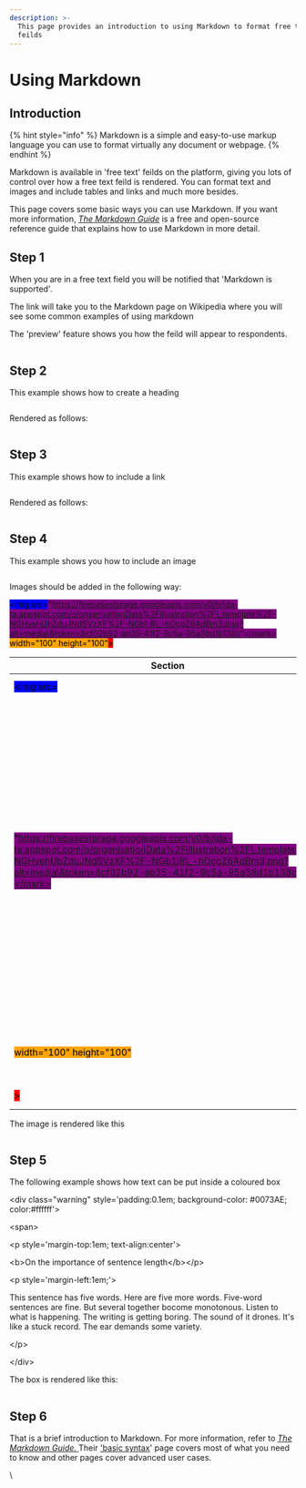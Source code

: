 ```yaml
---
description: >-
  This page provides an introduction to using Markdown to format free text
  feilds
---
```


# Using Markdown

## Introduction

{% hint style="info" %}
Markdown is a simple and easy-to-use markup language you can use to format virtually any document or webpage.
{% endhint %}

Markdown is available in 'free text' feilds on the platform, giving you lots of control over how a free text feild is rendered.  You can format text and images and include tables and links and much more besides.

This page covers some basic ways you can use Markdown.  If you want more information, [_The Markdown Guide_](https://www.markdownguide.org/) is a free and open-source reference guide that explains how to use Markdown in more detail. &#x20;

## Step 1

When you are in a free text field you will be notified that 'Markdown is supported'.  &#x20;

The link will take you to the Markdown page on Wikipedia where you will see some common examples of using markdown

The 'preview' feature shows you how the feild will appear to respondents.

<figure><img src="../../../.gitbook/assets/image (1) (3) (1).png" alt=""><figcaption></figcaption></figure>

## Step 2

This example shows how to create a heading

<figure><img src="../../../.gitbook/assets/image (11) (1).png" alt=""><figcaption></figcaption></figure>

Rendered as follows:

<figure><img src="../../../.gitbook/assets/image (10) (3).png" alt=""><figcaption></figcaption></figure>

## Step 3

This example shows how to include a link

<figure><img src="../../../.gitbook/assets/image (6) (1).png" alt=""><figcaption></figcaption></figure>

Rendered as follows:

<figure><img src="../../../.gitbook/assets/image (5) (3).png" alt=""><figcaption></figcaption></figure>

## Step 4

This example shows you how to include an image

<figure><img src="../../../.gitbook/assets/image (23) (1).png" alt=""><figcaption></figcaption></figure>

Images should be added in the following way:

<mark style="background-color:blue;">\<img src=</mark><mark style="background-color:purple;">"https://firebasestorage.googleapis.com/v0/b/ida-ta.appspot.com/o/organisationData%2Fillustration%2F\_template%2F-NGHyehUbZduJNdSVzXF%2F-NGb1j8\_-hOcgZ6AdBm3.png?alt=media\&token=8cf02b92-ab35-41f2-9c5a-95a38d1b138c"</mark> <mark style="background-color:orange;">width="100" height="100"</mark><mark style="background-color:red;">></mark>

| Section                                                                                                                                                                                                                                                                | Description                                                                                                                                                                                                                                                          |
| ---------------------------------------------------------------------------------------------------------------------------------------------------------------------------------------------------------------------------------------------------------------------- | -------------------------------------------------------------------------------------------------------------------------------------------------------------------------------------------------------------------------------------------------------------------- |
| <mark style="background-color:blue;">\<img src=</mark>                                                                                                                                                                                                                 | Opening parenthesis                                                                                                                                                                                                                                                  |
| <mark style="background-color:purple;">"https://firebasestorage.googleapis.com/v0/b/ida-ta.appspot.com/o/organisationData%2Fillustration%2F\_template%2F-NGHyehUbZduJNdSVzXF%2F-NGb1j8\_-hOcgZ6AdBm3.png?alt=media\&token=8cf02b92-ab35-41f2-9c5a-95a38d1b138c"</mark> | The location on the web where the image is stored.  A tip is to add the image to the "image library" (or the image library for ER, which opens when you choose a media from the ER menu), right click on the image once uploaded and then click "copy image address" |
| <mark style="background-color:orange;">width="100" height="100"</mark>                                                                                                                                                                                                 | This allows you to adjust the size of your image                                                                                                                                                                                                                     |
| <mark style="background-color:red;">></mark>                                                                                                                                                                                                                           | Closing parenthesis                                                                                                                                                                                                                                                  |

&#x20;The image is rendered like this

<figure><img src="../../../.gitbook/assets/image (1) (1) (2) (2).png" alt=""><figcaption></figcaption></figure>

## Step 5

The following example shows how text can be put inside a coloured box

\<div class="warning" style='padding:0.1em; background-color: #0073AE; color:#ffffff'>

\<span>

\<p style='margin-top:1em; text-align:center'>

\<b>On the importance of sentence length\</b>\</p>

\<p style='margin-left:1em;'>

This sentence has five words. Here are five more words. Five-word sentences are fine. But several together bocome monotonous. Listen to what is happening. The writing is getting boring. The sound of it drones. It's like a stuck record. The ear demands some variety.

\</p>

\</div>

The box is rendered like this:

<figure><img src="../../../.gitbook/assets/image (7).png" alt=""><figcaption></figcaption></figure>

## Step 6

That is a brief introduction to Markdown.  For more information, refer to [_The Markdown Guide._  ](https://www.markdownguide.org/)Their ['basic syntax](https://www.markdownguide.org/basic-syntax/)' page covers most of what you need to know and other pages cover advanced user cases. &#x20;

\
